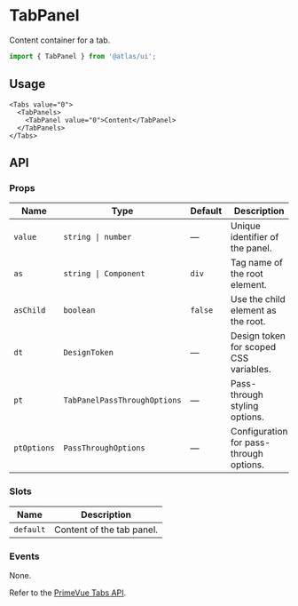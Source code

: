 # TabPanel

Content container for a tab.

```ts
import { TabPanel } from '@atlas/ui';
```

## Usage

```vue
<Tabs value="0">
  <TabPanels>
    <TabPanel value="0">Content</TabPanel>
  </TabPanels>
</Tabs>
```

## API

### Props

| Name | Type | Default | Description |
| ---- | ---- | ------- | ----------- |
| `value` | `string \| number` | — | Unique identifier of the panel. |
| `as` | `string \| Component` | `div` | Tag name of the root element. |
| `asChild` | `boolean` | `false` | Use the child element as the root. |
| `dt` | `DesignToken` | — | Design token for scoped CSS variables. |
| `pt` | `TabPanelPassThroughOptions` | — | Pass-through styling options. |
| `ptOptions` | `PassThroughOptions` | — | Configuration for pass-through options. |

### Slots

| Name | Description |
| ---- | ----------- |
| `default` | Content of the tab panel. |

### Events

None.

Refer to the [PrimeVue Tabs API](https://primevue.org/tabs/#api).

